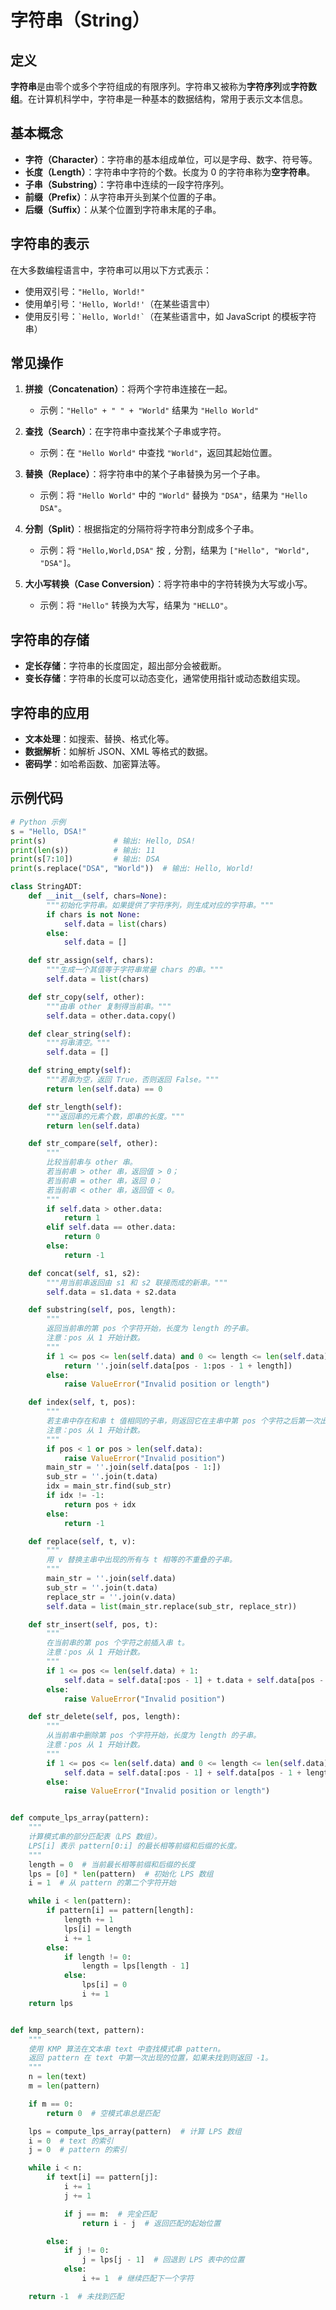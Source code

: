 # 字符串（String）

## 定义
**字符串**是由零个或多个字符组成的有限序列。字符串又被称为**字符序列**或**字符数组**。在计算机科学中，字符串是一种基本的数据结构，常用于表示文本信息。

## 基本概念
- **字符（Character）**：字符串的基本组成单位，可以是字母、数字、符号等。
- **长度（Length）**：字符串中字符的个数。长度为 0 的字符串称为**空字符串**。
- **子串（Substring）**：字符串中连续的一段字符序列。
- **前缀（Prefix）**：从字符串开头到某个位置的子串。
- **后缀（Suffix）**：从某个位置到字符串末尾的子串。

## 字符串的表示
在大多数编程语言中，字符串可以用以下方式表示：
- 使用双引号：`"Hello, World!"`
- 使用单引号：`'Hello, World!'`（在某些语言中）
- 使用反引号：`` `Hello, World!` ``（在某些语言中，如 JavaScript 的模板字符串）

## 常见操作
1. **拼接（Concatenation）**：将两个字符串连接在一起。
   - 示例：`"Hello" + " " + "World"` 结果为 `"Hello World"`

2. **查找（Search）**：在字符串中查找某个子串或字符。
   - 示例：在 `"Hello World"` 中查找 `"World"`，返回其起始位置。

3. **替换（Replace）**：将字符串中的某个子串替换为另一个子串。
   - 示例：将 `"Hello World"` 中的 `"World"` 替换为 `"DSA"`，结果为 `"Hello DSA"`。

4. **分割（Split）**：根据指定的分隔符将字符串分割成多个子串。
   - 示例：将 `"Hello,World,DSA"` 按 `,` 分割，结果为 `["Hello", "World", "DSA"]`。

5. **大小写转换（Case Conversion）**：将字符串中的字符转换为大写或小写。
   - 示例：将 `"Hello"` 转换为大写，结果为 `"HELLO"`。

## 字符串的存储
- **定长存储**：字符串的长度固定，超出部分会被截断。
- **变长存储**：字符串的长度可以动态变化，通常使用指针或动态数组实现。

## 字符串的应用
- **文本处理**：如搜索、替换、格式化等。
- **数据解析**：如解析 JSON、XML 等格式的数据。
- **密码学**：如哈希函数、加密算法等。

## 示例代码
```python
# Python 示例
s = "Hello, DSA!"
print(s)               # 输出: Hello, DSA!
print(len(s))          # 输出: 11
print(s[7:10])         # 输出: DSA
print(s.replace("DSA", "World"))  # 输出: Hello, World!

class StringADT:
    def __init__(self, chars=None):
        """初始化字符串。如果提供了字符序列，则生成对应的字符串。"""
        if chars is not None:
            self.data = list(chars)
        else:
            self.data = []

    def str_assign(self, chars):
        """生成一个其值等于字符串常量 chars 的串。"""
        self.data = list(chars)

    def str_copy(self, other):
        """由串 other 复制得当前串。"""
        self.data = other.data.copy()

    def clear_string(self):
        """将串清空。"""
        self.data = []

    def string_empty(self):
        """若串为空，返回 True，否则返回 False。"""
        return len(self.data) == 0

    def str_length(self):
        """返回串的元素个数，即串的长度。"""
        return len(self.data)

    def str_compare(self, other):
        """
        比较当前串与 other 串。
        若当前串 > other 串，返回值 > 0；
        若当前串 = other 串，返回 0；
        若当前串 < other 串，返回值 < 0。
        """
        if self.data > other.data:
            return 1
        elif self.data == other.data:
            return 0
        else:
            return -1

    def concat(self, s1, s2):
        """用当前串返回由 s1 和 s2 联接而成的新串。"""
        self.data = s1.data + s2.data

    def substring(self, pos, length):
        """
        返回当前串的第 pos 个字符开始，长度为 length 的子串。
        注意：pos 从 1 开始计数。
        """
        if 1 <= pos <= len(self.data) and 0 <= length <= len(self.data) - pos + 1:
            return ''.join(self.data[pos - 1:pos - 1 + length])
        else:
            raise ValueError("Invalid position or length")

    def index(self, t, pos):
        """
        若主串中存在和串 t 值相同的子串，则返回它在主串中第 pos 个字符之后第一次出现的位置，否则返回 -1。
        注意：pos 从 1 开始计数。
        """
        if pos < 1 or pos > len(self.data):
            raise ValueError("Invalid position")
        main_str = ''.join(self.data[pos - 1:])
        sub_str = ''.join(t.data)
        idx = main_str.find(sub_str)
        if idx != -1:
            return pos + idx
        else:
            return -1

    def replace(self, t, v):
        """
        用 v 替换主串中出现的所有与 t 相等的不重叠的子串。
        """
        main_str = ''.join(self.data)
        sub_str = ''.join(t.data)
        replace_str = ''.join(v.data)
        self.data = list(main_str.replace(sub_str, replace_str))

    def str_insert(self, pos, t):
        """
        在当前串的第 pos 个字符之前插入串 t。
        注意：pos 从 1 开始计数。
        """
        if 1 <= pos <= len(self.data) + 1:
            self.data = self.data[:pos - 1] + t.data + self.data[pos - 1:]
        else:
            raise ValueError("Invalid position")

    def str_delete(self, pos, length):
        """
        从当前串中删除第 pos 个字符开始，长度为 length 的子串。
        注意：pos 从 1 开始计数。
        """
        if 1 <= pos <= len(self.data) and 0 <= length <= len(self.data) - pos + 1:
            self.data = self.data[:pos - 1] + self.data[pos - 1 + length:]
        else:
            raise ValueError("Invalid position or length")


def compute_lps_array(pattern):
    """
    计算模式串的部分匹配表（LPS 数组）。
    LPS[i] 表示 pattern[0:i] 的最长相等前缀和后缀的长度。
    """
    length = 0  # 当前最长相等前缀和后缀的长度
    lps = [0] * len(pattern)  # 初始化 LPS 数组
    i = 1  # 从 pattern 的第二个字符开始

    while i < len(pattern):
        if pattern[i] == pattern[length]:
            length += 1
            lps[i] = length
            i += 1
        else:
            if length != 0:
                length = lps[length - 1]
            else:
                lps[i] = 0
                i += 1
    return lps


def kmp_search(text, pattern):
    """
    使用 KMP 算法在文本串 text 中查找模式串 pattern。
    返回 pattern 在 text 中第一次出现的位置，如果未找到则返回 -1。
    """
    n = len(text)
    m = len(pattern)

    if m == 0:
        return 0  # 空模式串总是匹配

    lps = compute_lps_array(pattern)  # 计算 LPS 数组
    i = 0  # text 的索引
    j = 0  # pattern 的索引

    while i < n:
        if text[i] == pattern[j]:
            i += 1
            j += 1

            if j == m:  # 完全匹配
                return i - j  # 返回匹配的起始位置

        else:
            if j != 0:
                j = lps[j - 1]  # 回退到 LPS 表中的位置
            else:
                i += 1  # 继续匹配下一个字符

    return -1  # 未找到匹配


```

